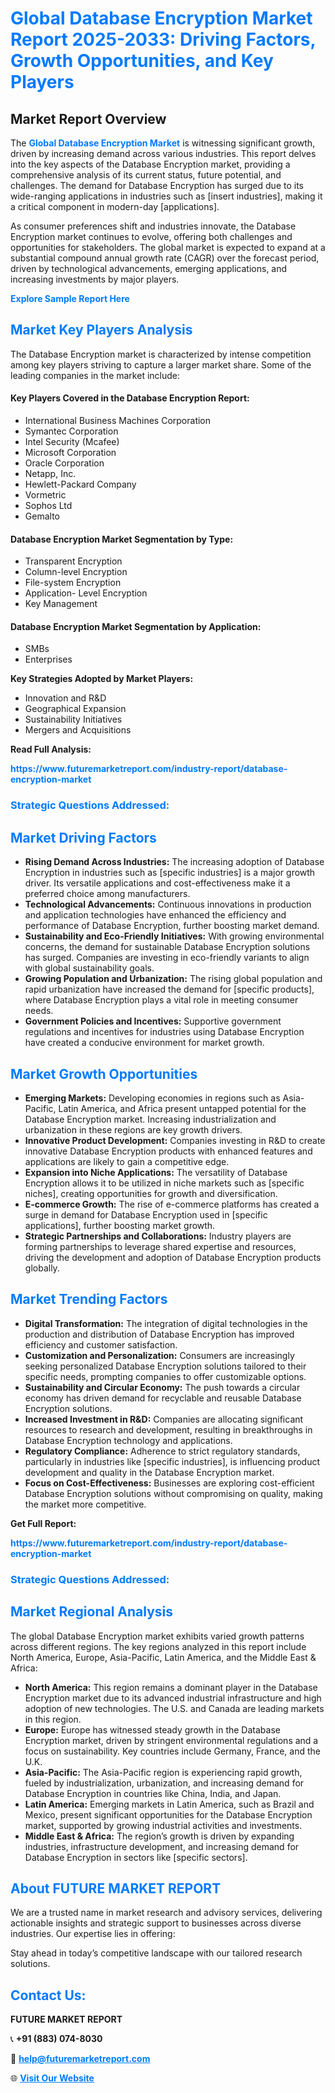 <h1 style="color: #007BFF;">Global Database Encryption Market Report 2025-2033: Driving Factors, Growth Opportunities, and Key Players</h1>

<section id="overview">
<h2>Market Report Overview</h2>
<p>The <a href="https://www.futuremarketreport.com/industry-report/database-encryption-market" style="color: #007BFF; text-decoration: none;"><strong>Global Database Encryption Market</strong></a> is witnessing significant growth, driven by increasing demand across various industries. This report delves into the key aspects of the Database Encryption market, providing a comprehensive analysis of its current status, future potential, and challenges. The demand for Database Encryption has surged due to its wide-ranging applications in industries such as [insert industries], making it a critical component in modern-day [applications].</p>
<p>As consumer preferences shift and industries innovate, the Database Encryption market continues to evolve, offering both challenges and opportunities for stakeholders. The global market is expected to expand at a substantial compound annual growth rate (CAGR) over the forecast period, driven by technological advancements, emerging applications, and increasing investments by major players.</p>
</section>

<section id="overview">
<p><a href="https://www.futuremarketreport.com/request-sample/reportId=106744" style="color: #007BFF; text-decoration: none;"><strong>Explore Sample Report Here</strong></a></p>
</section>

<section id="key-players">
<h2 style="color: #007BFF;">Market Key Players Analysis</h2>
<p>The Database Encryption market is characterized by intense competition among key players striving to capture a larger market share. Some of the leading companies in the market include:</p>
<h4>Key Players Covered in the Database Encryption Report:</h4>
<ul><li>International Business Machines Corporation</li><li>Symantec Corporation</li><li>Intel Security (Mcafee)</li><li>Microsoft Corporation</li><li>Oracle Corporation</li><li>Netapp, Inc.</li><li>Hewlett-Packard Company</li><li>Vormetric</li><li>Sophos Ltd</li><li>Gemalto</li></ul>
<h4>Database Encryption Market Segmentation by Type:</h4>
<ul><li>Transparent Encryption</li><li>Column-level Encryption</li><li>File-system Encryption</li><li>Application- Level Encryption</li><li>Key Management</li></ul>

<h4>Database Encryption Market Segmentation by Application:</h4>
<ul><li>SMBs</li><li>Enterprises</li></ul>
<p><strong>Key Strategies Adopted by Market Players:</strong></p>
<ul>
<li>Innovation and R&D</li>
<li>Geographical Expansion</li>
<li>Sustainability Initiatives</li>
<li>Mergers and Acquisitions</li>
</ul>
</section>

<section>
<p><strong>Read Full Analysis: </strong></p><a href="https://www.futuremarketreport.com/industry-report/database-encryption-market" style="color: #007BFF; text-decoration: none;"><strong>https://www.futuremarketreport.com/industry-report/database-encryption-market</strong></a>
<h3 style="color: #007BFF;">Strategic Questions Addressed:</h3>
</section>

<section id="driving-factors">
<h2 style="color: #007BFF;">Market Driving Factors</h2>
<ul>
<li><strong>Rising Demand Across Industries:</strong> The increasing adoption of Database Encryption in industries such as [specific industries] is a major growth driver. Its versatile applications and cost-effectiveness make it a preferred choice among manufacturers.</li>
<li><strong>Technological Advancements:</strong> Continuous innovations in production and application technologies have enhanced the efficiency and performance of Database Encryption, further boosting market demand.</li>
<li><strong>Sustainability and Eco-Friendly Initiatives:</strong> With growing environmental concerns, the demand for sustainable Database Encryption solutions has surged. Companies are investing in eco-friendly variants to align with global sustainability goals.</li>
<li><strong>Growing Population and Urbanization:</strong> The rising global population and rapid urbanization have increased the demand for [specific products], where Database Encryption plays a vital role in meeting consumer needs.</li>
<li><strong>Government Policies and Incentives:</strong> Supportive government regulations and incentives for industries using Database Encryption have created a conducive environment for market growth.</li>
</ul>
</section>

<section id="growth-opportunities">
<h2 style="color: #007BFF;">Market Growth Opportunities</h2>
<ul>
<li><strong>Emerging Markets:</strong> Developing economies in regions such as Asia-Pacific, Latin America, and Africa present untapped potential for the Database Encryption market. Increasing industrialization and urbanization in these regions are key growth drivers.</li>
<li><strong>Innovative Product Development:</strong> Companies investing in R&D to create innovative Database Encryption products with enhanced features and applications are likely to gain a competitive edge.</li>
<li><strong>Expansion into Niche Applications:</strong> The versatility of Database Encryption allows it to be utilized in niche markets such as [specific niches], creating opportunities for growth and diversification.</li>
<li><strong>E-commerce Growth:</strong> The rise of e-commerce platforms has created a surge in demand for Database Encryption used in [specific applications], further boosting market growth.</li>
<li><strong>Strategic Partnerships and Collaborations:</strong> Industry players are forming partnerships to leverage shared expertise and resources, driving the development and adoption of Database Encryption products globally.</li>
</ul>
</section>

<section id="trending-factors">
<h2 style="color: #007BFF;">Market Trending Factors</h2>
<ul>
<li><strong>Digital Transformation:</strong> The integration of digital technologies in the production and distribution of Database Encryption has improved efficiency and customer satisfaction.</li>
<li><strong>Customization and Personalization:</strong> Consumers are increasingly seeking personalized Database Encryption solutions tailored to their specific needs, prompting companies to offer customizable options.</li>
<li><strong>Sustainability and Circular Economy:</strong> The push towards a circular economy has driven demand for recyclable and reusable Database Encryption solutions.</li>
<li><strong>Increased Investment in R&D:</strong> Companies are allocating significant resources to research and development, resulting in breakthroughs in Database Encryption technology and applications.</li>
<li><strong>Regulatory Compliance:</strong> Adherence to strict regulatory standards, particularly in industries like [specific industries], is influencing product development and quality in the Database Encryption market.</li>
<li><strong>Focus on Cost-Effectiveness:</strong> Businesses are exploring cost-efficient Database Encryption solutions without compromising on quality, making the market more competitive.</li>
</ul>
</section>

<section>
<p><strong>Get Full Report: </strong></p><a href="https://www.futuremarketreport.com/industry-report/database-encryption-market" style="color: #007BFF; text-decoration: none;"><strong>https://www.futuremarketreport.com/industry-report/database-encryption-market</strong></a>
<h3 style="color: #007BFF;">Strategic Questions Addressed:</h3>
</section>


<section id="regional-analysis">
<h2 style="color: #007BFF;">Market Regional Analysis</h2>
<p>The global Database Encryption market exhibits varied growth patterns across different regions. The key regions analyzed in this report include North America, Europe, Asia-Pacific, Latin America, and the Middle East & Africa:</p>
<ul>
<li><strong>North America:</strong> This region remains a dominant player in the Database Encryption market due to its advanced industrial infrastructure and high adoption of new technologies. The U.S. and Canada are leading markets in this region.</li>
<li><strong>Europe:</strong> Europe has witnessed steady growth in the Database Encryption market, driven by stringent environmental regulations and a focus on sustainability. Key countries include Germany, France, and the U.K.</li>
<li><strong>Asia-Pacific:</strong> The Asia-Pacific region is experiencing rapid growth, fueled by industrialization, urbanization, and increasing demand for Database Encryption in countries like China, India, and Japan.</li>
<li><strong>Latin America:</strong> Emerging markets in Latin America, such as Brazil and Mexico, present significant opportunities for the Database Encryption market, supported by growing industrial activities and investments.</li>
<li><strong>Middle East & Africa:</strong> The region’s growth is driven by expanding industries, infrastructure development, and increasing demand for Database Encryption in sectors like [specific sectors].</li>
</ul>
</section>

<footer>
<h2 style="color: #007BFF;">About FUTURE MARKET REPORT</h2>
<p>We are a trusted name in market research and advisory services, delivering actionable insights and strategic support to businesses across diverse industries. Our expertise lies in offering:</p>

<p>Stay ahead in today’s competitive landscape with our tailored research solutions.</p>

<h2 style="color: #007BFF;">Contact Us:</h2>
<p><strong>FUTURE MARKET REPORT</strong></p>
<p>📞 <strong>+91 (883) 074-8030</strong></p>
<p>📧 <strong><a href="mailto:help@futuremarketreport.com" style="color: #007BFF;">help@futuremarketreport.com</a></strong></p>
<p>🌐 <strong><a href="https://www.futuremarketreport.com/" style="color: #007BFF;">Visit Our Website</a></strong></p>
</footer>